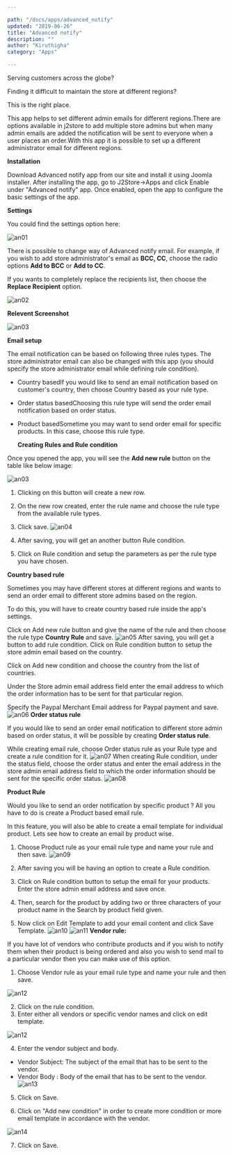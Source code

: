 ```yaml
---

path: "/docs/apps/advanced_notify"
updated: "2019-06-26"
title: "Advanced notify"
description: ""
author: "Kiruthigha"
category: "Apps"

---
```


Serving customers across the globe?

Finding it difficult to maintain the store at different regions?

This is the right place.

This app helps to set different admin emails for different regions.There are options available in j2store to add multiple store admins but when many admin emails are added the notification will be sent to everyone when a user places an order.With this app it is possible to set up a different administrator email for different regions.

**Installation**

Download Advanced notify app from our site and install it using Joomla installer.
After installing the app, go to J2Store->Apps and click Enable under "Advanced notify" app.
Once enabled, open the app to configure the basic settings of the app.

**Settings**

You could find the settings option here:

![an01](../../images/apps/Advanced_notify/adv-notify-01.png)

There is possible to change way of Advanced notify email. For example, if you wish to add store administrator's email as **BCC, CC**, choose the radio options **Add to BCC** or **Add to CC**.

If you wants to completely replace the recipients list, then choose the **Replace Recipient** option.

![an02](../../images/apps/Advanced_notify/adv-notify-02.png)


**Relevent Screenshot**

![an03](../../images/apps/Advanced_notify/adv-notify-03.png)

	

**Email setup**

The email notification can be based on following three rules types. The store administrator email can also be changed with this app (you should specify the store administrator email while defining rule condition).

* Country basedIf you would like to send an email notification based on customer's country, then choose Country based as your rule type.
* Order status basedChoosing this rule type will send the order email notification based on order status.
* Product basedSometime you may want to send order email for specific products. In this case, choose this rule type.

 
  **Creating Rules and Rule condition**

Once you opened the app, you will see the **Add new rule** button on the table like below image:

![an03](../../images/apps/Advanced_notify/adv-notify-03.png)

1. Clicking on this button will create a new row.
2. On the new row created, enter the rule name and choose the rule type from the available rule types.
3. Click save.
![an04](../../images/apps/Advanced_notify/adv-notify-04.png)
4. After saving, you will get an another button Rule condition.

5. Click on Rule condition and setup the parameters as per the rule type you have chosen.

**Country based rule**

Sometimes you may have different stores at different regions and wants to send an order email to different store admins based on the region.

To do this, you will have to create country based rule inside the app's settings.

Click on Add new rule button and give the name of the rule and then choose the rule type **Country Rule** and save.
![an05](../../images/apps/Advanced_notify/adv-notify-05.png)
After saving, you will get a button to add rule condition. Click on Rule condition button to setup the store admin email based on the country.

Click on Add new condition and choose the country from the list of countries.

Under the Store admin email address field enter the email address to which the order information has to be sent for that particular region.

Specify the Paypal Merchant Email address for Paypal payment and save.
![an06](../../images/apps/Advanced_notify/adv-notify-06.png)
**Order status rule**

If you would like to send an order email notification to different store admin based on order status, it will be possible by creating **Order status rule**.

While creating email rule, choose Order status rule as your Rule type and create a rule condition for it.
![an07](../../images/apps/Advanced_notify/adv-notify-07.png)
When creating Rule condition, under the status field, choose the order status and enter the email address in the store admin email address field to which the order information should be sent for the specific order status.
![an08](../../images/apps/Advanced_notify/adv-notify-08.png)

**Product Rule**

Would you like to send an order notification by specific product ? All you have to do is create a Product based email rule.

In this feature, you will also be able to create a email template for individual product. Lets see how to create an email by product wise.

1. Choose Product rule as your email rule type and name your rule and then save.
![an09](../../images/apps/Advanced_notify/adv-notify-09.png)

2. After saving you will be having an option to create a Rule condition.

3. Click on Rule condition button to setup the email for your products. Enter the store admin email address and save once.

4. Then, search for the product by adding two or three characters of your product name in the Search by product field given.

5. Now click on Edit Template to add your email content and click Save Template.
![an10](../../images/apps/Advanced_notify/adv-notify-10.png)
![an11](../../images/apps/Advanced_notify/adv-notify-11.png)
**Vendor rule:**

If you have lot of vendors who contribute products and if you wish to notify them when their product is being ordered and also you wish to send mail to a particular vendor then you can make use of this option.

1. Choose Vendor rule as your email rule type and name your rule and then save.

![an12](../../images/apps/Advanced_notify/adv-notify-12.png)
 
2. Click on the rule condition.
3.  Enter either  all vendors or specific vendor names and click on edit template.

![an12](../../images/apps/Advanced_notify/adv-notify-12.png)

4. Enter the vendor subject and body.

* Vendor Subject: The subject of the email that has to be sent to the vendor.
* Vendor Body : Body of the email that has to be sent to the vendor.
![an13](../../images/apps/Advanced_notify/adv-notify-13.png)
5. Click on Save.

6. Click on "Add new condition" in order to create more condition or more email template in accordance with the vendor.

![an14](../../images/apps/Advanced_notify/adv-notify-14.png)

7. Click on Save.
